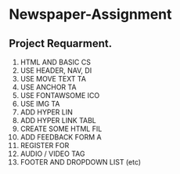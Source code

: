 # Newspaper-Assignment


## Project Requarment.

 1. HTML AND BASIC CS
 2. USE HEADER, NAV, DI
 3. USE MOVE TEXT TA
 4. USE ANCHOR TA
 5. USE FONTAWSOME ICO
 6. USE IMG TA
 7. ADD HYPER LIN
 8. ADD HYPER LINK TABL
 9. CREATE SOME HTML FIL
 10. ADD FEEDBACK FORM A
 11. REGISTER FOR
 12. AUDIO / VIDEO TAG
 13. FOOTER AND DROPDOWN LIST (etc)



